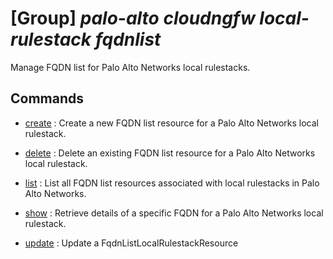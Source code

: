 # [Group] _palo-alto cloudngfw local-rulestack fqdnlist_

Manage FQDN list for Palo Alto Networks local rulestacks.

## Commands

- [create](/Commands/palo-alto/cloudngfw/local-rulestack/fqdnlist/_create.md)
: Create a new FQDN list resource for a Palo Alto Networks local rulestack.

- [delete](/Commands/palo-alto/cloudngfw/local-rulestack/fqdnlist/_delete.md)
: Delete an existing FQDN list resource for a Palo Alto Networks local rulestack.

- [list](/Commands/palo-alto/cloudngfw/local-rulestack/fqdnlist/_list.md)
: List all FQDN list resources associated with local rulestacks in Palo Alto Networks.

- [show](/Commands/palo-alto/cloudngfw/local-rulestack/fqdnlist/_show.md)
: Retrieve details of a specific FQDN for a Palo Alto Networks local rulestack.

- [update](/Commands/palo-alto/cloudngfw/local-rulestack/fqdnlist/_update.md)
: Update a FqdnListLocalRulestackResource
